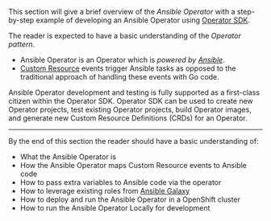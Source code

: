 This section will give a brief overview of the *Ansible Operator* with a step-by-step example of developing an Ansible Operator using [Operator SDK](https://github.com/operator-framework/operator-sdk).

The reader is expected to have a basic understanding of the *Operator pattern*. 
 - Ansible Operator is an Operator which is _powered by [Ansible](https://www.ansible.com/)_. 
 - [Custom Resource](https://kubernetes.io/docs/concepts/extend-kubernetes/api-extension/custom-resources/) events trigger Ansible tasks as opposed to the traditional approach of handling these events with Go code.

Ansible Operator development and testing is fully supported as a first-class citizen within the Operator SDK. Operator SDK can be used to create new Operator projects, test existing Operator projects, build Operator images, and generate new Custom Resource Definitions (CRDs) for an Operator.

---

By the end of this section the reader should have a basic understanding of:

* What the Ansible Operator is
* How the Ansible Operator maps Custom Resource events to Ansible code
* How to pass extra variables to Ansible code via the operator
* How to leverage existing roles from [Ansible Galaxy](https://galaxy.ansible.com/)
* How to deploy and run the Ansible Operator in a OpenShift cluster
* How to run the Ansible Operator Locally for development
